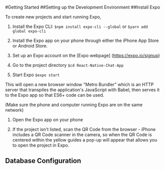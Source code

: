 #Getting Started
##Setting up the Development Environment
##Install Expo

To create new projects and start running Expo, 

1. Install the Expo CLI: `$npm install expo-cli --global` or `$yarn add global expo-cli`

1. Install the Expo app on your phone through either the iPhone App Store or Android Store.

1. Set up an Expo account on the [Expo webpage[ (https://expo.io/signup)

1. Go to the project directory `$cd React-Native-Chat-App`

1. Start Expo `$expo start`

This will open a new browser window "Metro Bundler" which is an HTTP server that transpiles the 
application's JavaScript with Babel, then serves it to the Expo app so that ES6+ code can be used.

(Make sure the phone and computer running Expo are on the same network)
1. Open the Expo app on your phone

1. If the project isn't listed, scan the QR Code from the browser - iPhone includes a QR Code scanner 
in the camera, so when the QR Code is centered within the yellow guides a pop-up will appear that allows
you to open the project in Expo.

## Database Configuration

